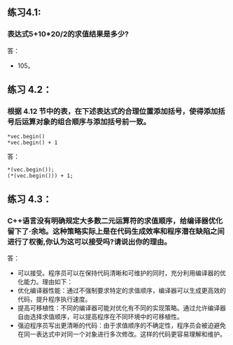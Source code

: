 ## 练习4.1:
### 表达式5+10\*20/2的求值结果是多少?
答：  
* 105。
## 练习 4.2：
### 根据 4.12 节中的表，在下述表达式的合理位置添加括号，使得添加括号后运算对象的组合顺序与添加括号前一致。
```
*vec.begin()
*vec.begin() + 1
```
答：  
```
*(vec.begin());
(*(vec.begin())) + 1;
```
## 练习 4.3：
### C++语言没有明确规定大多数二元运算符的求值顺序，给编译器优化留下了·余地。这种策略实际上是在代码生成效率和程序潜在缺陷之间进行了权衡,你认为这可以接受吗?请说出你的理由。
答：  
* 可以接受。程序员可以在保持代码清晰和可维护的同时，充分利用编译器的优化能力。理由如下：
* 优化编译器性能：通过不强制要求特定的求值顺序，编译器可以生成更高效的代码，提升程序执行速度。
* 提高可移植性：不同的编译器可能对优化有不同的实现策略。通过允许编译器自由选择求值顺序，可以提高程序在不同环境中的可移植性。
* 强迫程序员写出更清晰的代码：由于求值顺序的不确定性，程序员会被迫避免在同一表达式中对同一个对象进行多次修改。这样的代码更容易理解和维护。
